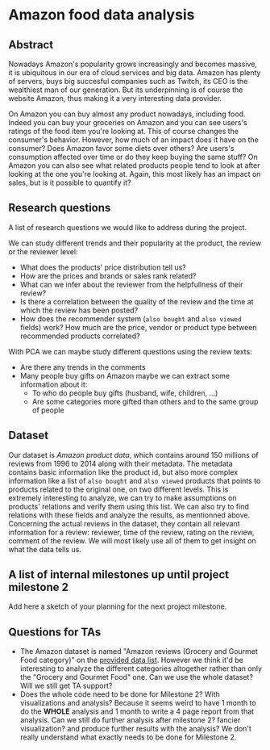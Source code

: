 # Amazon food data analysis

## Abstract
Nowadays Amazon's popularity grows increasingly and becomes massive, it is ubiquitous in our era of cloud services and big data. Amazon has plenty of servers, buys big succesful companies such as Twitch, its CEO is the wealthiest man of our generation. But its underpinning is of course the website Amazon, thus making it a very interesting data provider.

On Amazon you can buy almost any product nowadays, including food. Indeed you can buy your groceries on Amazon and you can see users's ratings of the food item you're looking at. This of course changes the consumer's behavior. However, how much of an impact does it have on the consumer? Does Amazon favor some diets over others? Are users's consumption affected over time or do they keep buying the same stuff? On Amazon you can also see what related products people tend to look at after looking at the one you're looking at. Again, this most likely has an impact on sales, but is it possible to quantify it?

## Research questions
A list of research questions we would like to address during the project.

We can study different trends and their popularity at the product, the review or the reviewer level:
- What does the products' price distribution tell us?
- How are the prices and brands or sales rank related? 
- What can we infer about the reviewer from the helpfullness of their review?
- Is there a correlation between the quality of the review and the time at which the review has been posted? 
- How does the recommender system (`also bought` and `also viewed` fields) work? How much are the price, vendor or product type between recommended products correlated?

With PCA we can maybe study different questions using the review texts:
- Are there any trends in the comments
- Many people buy gifts on Amazon maybe we can extract some information about it:
	- To who do people buy gifts (husband, wife, children, ...)
	- Are some categories more gifted than others and to the same group of people 

## Dataset
Our dataset is _Amazon product data_, which contains around 150 millions of reviews from 1996 to 2014 along with their metadata. The metadata contains basic information like the product id, but also more complex information like a list of `also bought` and `also viewed` products that points to products related to the original one, on two different levels. This is extremely interesting to analyze, we can try to make assumptions on products' relations and verify them using this list. We can also try to find relations with these fields and analyze the results, as mentionned above. Concerning the actual reviews in the dataset, they contain all relevant information for a review: reviewer, time of the review, rating on the review, comment of the review. We will most likely use all of them to get insight on what the data tells us.

## A list of internal milestones up until project milestone 2
Add here a sketch of your planning for the next project milestone.

## Questions for TAs
- The Amazon dataset is named "Amazon reviews (Grocery and Gourmet Food category)" on the [provided data list](https://go.epfl.ch/ada19_datasets). However we think it'd be interesting to analyze the different categories altogether rather than only the "Grocery and Gourmet Food" one. Can we use the whole dataset? Will we still get TA support?
- Does the whole code need to be done for Milestone 2? With visualizations and analysis? Because it seems weird to have 1 month to do the **WHOLE** analysis and 1 month to write a 4 page report from that analysis. Can we still do further analysis after milestone 2? fancier visualization? and produce further results with the analysis? We don't really understand what exactly needs to be done for Milestone 2.
